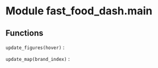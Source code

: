 Module fast_food_dash.main
==========================

Functions
---------

    
`update_figures(hover)`
:   

    
`update_map(brand_index)`
: